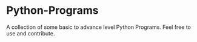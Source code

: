 # Python-Programs
A collection of some basic to advance level Python Programs. Feel free to use and contribute.

